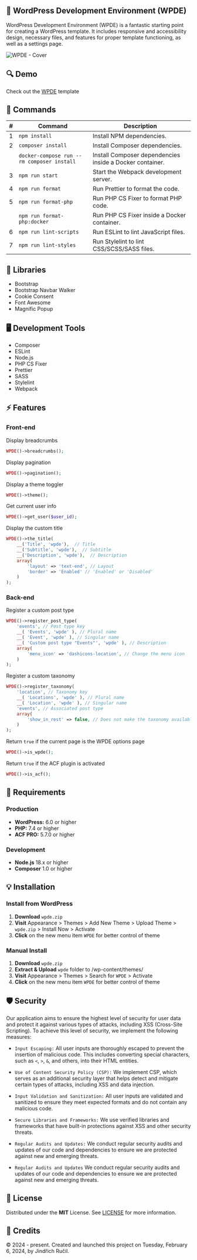 ## 🎨 WordPress Development Environment (WPDE)

WordPress Development Environment (WPDE) is a fantastic starting point for creating a WordPress template. It includes responsive and accessibility design, necessary files, and features for proper template functioning, as well as a settings page.

![WPDE - Cover](https://cdn.df-barber.cz/wpde/cover.png)

## 🔍 Demo

Check out the [WPDE](https://github.com/rucilos/wpde/) template

## 🔧 Commands

| #  | Command                                                    | Description                                                |
|----|------------------------------------------------------------|------------------------------------------------------------|
| 1  | `npm install`                                              | Install NPM dependencies.                                  |
| 2  | `composer install`                                         | Install Composer dependencies.                             |
|    | `docker-compose run --rm composer install`                 | Install Composer dependencies inside a Docker container.   |
| 3  | `npm run start`                                            | Start the Webpack development server.                      |
| 4  | `npm run format`                                           | Run Prettier to format the code.                           |
| 5  | `npm run format-php`                                       | Run PHP CS Fixer to format PHP code.                       |
|    | `npm run format-php:docker`                                | Run PHP CS Fixer inside a Docker container.                |     
| 6  | `npm run lint-scripts`                                     | Run ESLint to lint JavaScript files.                       |
| 7  | `npm run lint-styles`                                      | Run Stylelint to lint CSS/SCSS/SASS files.                 |

## 🧪 Libraries

-   Bootstrap
-   Bootstrap Navbar Walker
-   Cookie Consent
-   Font Awesome
-   Magnific Popup

## 🖥️ Development Tools
-   Composer
-   ESLint
-   Node.js
-   PHP CS Fixer
-   Prettier
-   SASS
-   Stylelint
-   Webpack

## ⚡ Features

### Front-end

Display breadcrumbs
```php
WPDE()->breadcrumbs();
```

Display pagination
```php
WPDE()->pagination();
```

Display a theme toggler
```php
WPDE()->theme();
```

Get current user info
```php
WPDE()->get_user($user_id);
```

Display the custom title
```php
WPDE()->the_title(
    __('Title', 'wpde'),  // Title
    __('Subtitle', 'wpde'),  // Subtitle
    __('Description', 'wpde'),  // Description
    array(
        'layout' => 'text-end', // Layout
        'border' => 'Enabled' // 'Enabled' or 'Disabled'
    )
);
```

### Back-end

Register a custom post type
```php
WPDE()->register_post_type(
    'events', // Post type key
    __( 'Events', 'wpde' ), // Plural name
    __( 'Event', 'wpde' ), // Singular name
    __( 'Custom post type "Events"', 'wpde' ), // Description
    array(
        'menu_icon' => 'dashicons-location', // Change the menu icon
    )
);
```

Register a custom taxonomy
```php
WPDE()->register_taxonomy(
    'location', // Taxonomy key
    __( 'Locations', 'wpde' ), // Plural name
    __( 'Location', 'wpde' ), // Singular name
    'events', // Associated post type
    array(
        'show_in_rest' => false, // Does not make the taxonomy available in the REST API.
    )
);
```

Return `true` if the current page is the WPDE options page
```php
WPDE()->is_wpde();
```

Return `true` if the ACF plugin is activated
```php
WPDE()->is_acf();
```

## 🎯 Requirements

### Production
-   **WordPress:** 6.0 or higher
-   **PHP:** 7.4 or higher
-   **ACF PRO:** 5.7.0 or higher

### Development
-   **Node.js** 18.x or higher
-   **Composer** 1.0 or higher

## 💡 Installation 

### Install from WordPress

1. **Download** `wpde.zip`
2. **Visit** Appearance > Themes > Add New Theme > Upload Theme > `wpde.zip` > Install Now > Activate
3. **Click** on the new menu item `WPDE` for better control of theme

### Manual Install

1. **Download** `wpde.zip`
2. **Extract & Upload** `wpde` folder to /wp-content/themes/
3. **Visit** Appearance > Themes > Search for `WPDE` > Activate
4. **Click** on the new menu item `WPDE` for better control of theme

## 🛡️  Security

Our application aims to ensure the highest level of security for user data and protect it against various types of attacks, including XSS (Cross-Site Scripting). To achieve this level of security, we implement the following measures:

- `Input Escaping:` All user inputs are thoroughly escaped to prevent the insertion of malicious code. This includes converting special characters, such as `<`, `>`, `&`, and others, into their HTML entities.

- `Use of Content Security Policy (CSP):` We implement CSP, which serves as an additional security layer that helps detect and mitigate certain types of attacks, including XSS and data injection.

- `Input Validation and Sanitization:` All user inputs are validated and sanitized to ensure they meet expected formats and do not contain any malicious code.

- `Secure Libraries and Frameworks:` We use verified libraries and frameworks that have built-in protections against XSS and other security threats.

- `Regular Audits and Updates:` We conduct regular security audits and updates of our code and dependencies to ensure we are protected against new and emerging threats.

- `Regular Audits and Updates`
We conduct regular security audits and updates of our code and dependencies to ensure we are protected against new and emerging threats.

## 🔑 License

Distributed under the **MIT** License. See [LICENSE](https://github.com/rucilos/wpde/blob/master/LICENSE) for more information.

## 🎉 Credits

© 2024 - present. Created and launched this project on Tuesday, February 6, 2024, by Jindřich Ručil.
